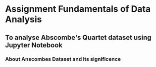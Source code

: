# Assignment Fundamentals of Data Analysis 
## To analyse Abscombe's Quartet dataset using Jupyter Notebook 
### About Anscombes Dataset and its significence <br>



